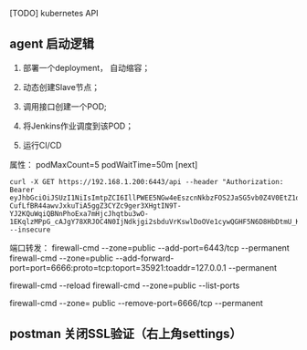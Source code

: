 
[TODO]  kubernetes API


## agent 启动逻辑
1. 部署一个deployment， 自动缩容；
2. 动态创建Slave节点；


1. 调用接口创建一个POD;
2. 将Jenkins作业调度到该POD；
3. 运行CI/CD

属性：
podMaxCount=5
podWaitTime=50m [next]



```
curl -X GET https://192.168.1.200:6443/api --header "Authorization: Bearer eyJhbGciOiJSUzI1NiIsImtpZCI6IllPWEE5NGw4eEszcnNkbzFOS2JaSG5vb0Z4V0EtZ1dGSWxBcGRzZkRJb1EifQ.eyJpc3MiOiJrdWJlcm5ldGVzL3NlcnZpY2VhY2NvdW50Iiwia3ViZXJuZXRlcy5pby9zZXJ2aWNlYWNjb3VudC9uYW1lc3BhY2UiOiJkZWZhdWx0Iiwia3ViZXJuZXRlcy5pby9zZXJ2aWNlYWNjb3VudC9zZWNyZXQubmFtZSI6InpleWFuZy10b2tlbiIsImt1YmVybmV0ZXMuaW8vc2VydmljZWFjY291bnQvc2VydmljZS1hY2NvdW50Lm5hbWUiOiJ6ZXlhbmdzYSIsImt1YmVybmV0ZXMuaW8vc2VydmljZWFjY291bnQvc2VydmljZS1hY2NvdW50LnVpZCI6IjNmYzdkNDVmLTk5ZjYtNDBhYS05ZjJhLTgyNzc4Yzc1ZjYzYyIsInN1YiI6InN5c3RlbTpzZXJ2aWNlYWNjb3VudDpkZWZhdWx0OnpleWFuZ3NhIn0.njoY6v4J2SCiSMRbSW0BwaMLS5SJsdyXMaVE03uFs9rBP1E0Zc1XaPZ6fB37_QC78j8ic7DGqysLYgpe3BIp8SK89hnaEJkLJFuGwwwJ6QrjN2czbWTK4dy_dmylybREL7DvXpa8YIGNg8sCNmmTJZiCVoqVWBUtHmVQGWjS-CufLfBR44awvJxkuTiA5ggZ3CYZc9ger3XHgtIN9T-YJ2KQuWqiQBNnPhoExa7mHjcJhqtbu3wO-1EKqlzMPpG_cAJgY78XRJOC4N0IjNdkjgi2sbduVrKswlDoOVe1cywQGHF5N6D8HbDtmU_KOudMOFjyDHqb8L1ED6D8XMxuUg" --insecure
```


端口转发：
firewall-cmd --zone=public --add-port=6443/tcp --permanent 
firewall-cmd --zone=public --add-forward-port=port=6666:proto=tcp:toport=35921:toaddr=127.0.0.1  --permanent

firewall-cmd --reload
firewall-cmd --zone=public --list-ports

firewall-cmd --zone= public --remove-port=6666/tcp --permanent




## postman 关闭SSL验证（右上角settings）
